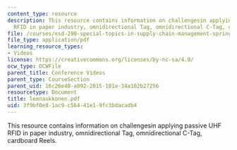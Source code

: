 ```yaml
---
content_type: resource
description: This resource contains information on challengesin applying passive UHF
  RFID in paper industry, omnidirectional Tag, omnidirectional C-Tag, cardboard Reels.
file: /courses/esd-290-special-topics-in-supply-chain-management-spring-2005/3f9bf0e81ac9c56441e19fc3bdacadb4_leenaukkonen.pdf
file_type: application/pdf
learning_resource_types:
- Videos
license: https://creativecommons.org/licenses/by-nc-sa/4.0/
ocw_type: OCWFile
parent_title: Conference Videos
parent_type: CourseSection
parent_uid: 16c26e40-a092-2015-181e-34a102b27256
resourcetype: Document
title: leenaukkonen.pdf
uid: 3f9bf0e8-1ac9-c564-41e1-9fc3bdacadb4
---
```

This resource contains information on challengesin applying passive UHF RFID in paper industry, omnidirectional Tag, omnidirectional C-Tag, cardboard Reels.